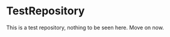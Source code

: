 TestRepository
==============

This is a test repository, nothing to be seen here. Move on now.  
 
 
   
     
    
             
  
   
  
 
 
